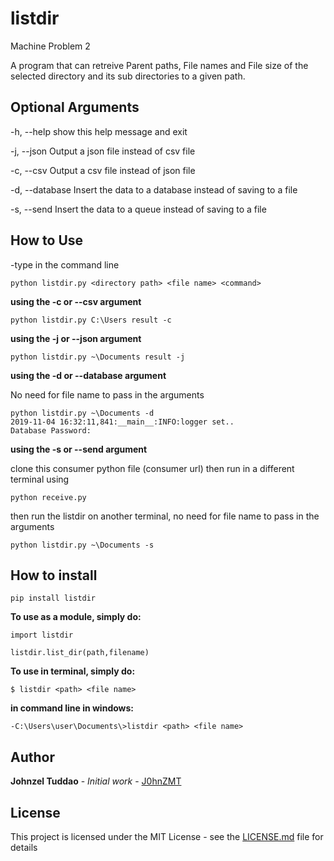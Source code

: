 # listdir
Machine Problem 2

A program that can retreive Parent paths, File names and File size of the selected directory and its sub directories to a given path.

## Optional Arguments

 -h, --help     show this help message and exit

-j, --json     Output a json file instead of csv file

-c, --csv      Output a csv file instead of json file

-d, --database      Insert the data to a database instead of saving to a file

-s, --send      Insert the data to a queue instead of saving to a file
## How to Use
-type in the command line 
```
python listdir.py <directory path> <file name> <command>
```
**using the -c or --csv argument**

```
python listdir.py C:\Users result -c
```
**using the -j or --json argument**

```
python listdir.py ~\Documents result -j
```
**using the -d or --database argument**

No need for file name to pass in the arguments
```
python listdir.py ~\Documents -d
2019-11-04 16:32:11,841:__main__:INFO:logger set..
Database Password:
```
**using the -s or --send argument**

clone this consumer python file (consumer url)
then run in a different terminal using
```
python receive.py
```
then run the listdir on another terminal, no need for file name to pass in the arguments
```
python listdir.py ~\Documents -s
```



## How to install
```
pip install listdir
```
**To use as a module, simply do:**
```
import listdir

listdir.list_dir(path,filename)
```
**To use in terminal, simply do:**
```
$ listdir <path> <file name>
```
**in command line in windows:**
```
-C:\Users\user\Documents\>listdir <path> <file name>
```

## Author
**Johnzel Tuddao** - *Initial work* - [J0hnZMT](https://github.com/J0hnZMT)

## License
This project is licensed under the MIT License - see the [LICENSE.md](LICENSE.md) file for details

